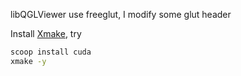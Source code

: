 
libQGLViewer use freeglut, I modify some glut header

Install [Xmake](https://xmake.io/#/guide/installation), try

```sh
scoop install cuda
xmake -y
```

